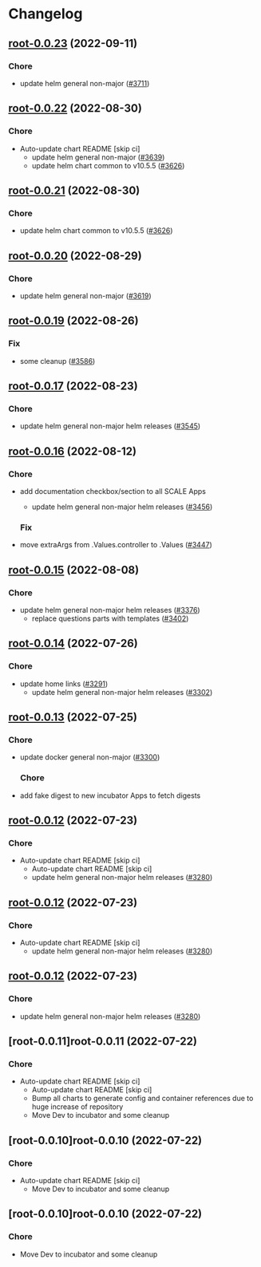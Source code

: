 # Changelog



## [root-0.0.23](https://github.com/truecharts/charts/compare/root-0.0.22...root-0.0.23) (2022-09-11)

### Chore

- update helm general non-major ([#3711](https://github.com/truecharts/charts/issues/3711))




## [root-0.0.22](https://github.com/truecharts/charts/compare/root-0.0.20...root-0.0.22) (2022-08-30)

### Chore

- Auto-update chart README [skip ci]
  - update helm general non-major ([#3639](https://github.com/truecharts/charts/issues/3639))
  - update helm chart common to v10.5.5 ([#3626](https://github.com/truecharts/charts/issues/3626))




## [root-0.0.21](https://github.com/truecharts/charts/compare/root-0.0.20...root-0.0.21) (2022-08-30)

### Chore

- update helm chart common to v10.5.5 ([#3626](https://github.com/truecharts/charts/issues/3626))




## [root-0.0.20](https://github.com/truecharts/charts/compare/root-0.0.19...root-0.0.20) (2022-08-29)

### Chore

- update helm general non-major ([#3619](https://github.com/truecharts/charts/issues/3619))




## [root-0.0.19](https://github.com/truecharts/charts/compare/root-0.0.17...root-0.0.19) (2022-08-26)

### Fix

- some cleanup ([#3586](https://github.com/truecharts/charts/issues/3586))




## [root-0.0.17](https://github.com/truecharts/charts/compare/root-0.0.16...root-0.0.17) (2022-08-23)

### Chore

- update helm general non-major helm releases ([#3545](https://github.com/truecharts/charts/issues/3545))




## [root-0.0.16](https://github.com/truecharts/charts/compare/root-0.0.15...root-0.0.16) (2022-08-12)

### Chore

- add documentation checkbox/section to all SCALE Apps
  - update helm general non-major helm releases ([#3456](https://github.com/truecharts/charts/issues/3456))

  ### Fix

- move extraArgs from .Values.controller to .Values ([#3447](https://github.com/truecharts/charts/issues/3447))




## [root-0.0.15](https://github.com/truecharts/charts/compare/root-0.0.14...root-0.0.15) (2022-08-08)

### Chore

- update helm general non-major helm releases ([#3376](https://github.com/truecharts/charts/issues/3376))
  - replace questions parts with templates ([#3402](https://github.com/truecharts/charts/issues/3402))




## [root-0.0.14](https://github.com/truecharts/apps/compare/root-0.0.13...root-0.0.14) (2022-07-26)

### Chore

- update home links ([#3291](https://github.com/truecharts/apps/issues/3291))
  - update helm general non-major helm releases ([#3302](https://github.com/truecharts/apps/issues/3302))




## [root-0.0.13](https://github.com/truecharts/apps/compare/root-0.0.12...root-0.0.13) (2022-07-25)

### Chore

- update docker general non-major ([#3300](https://github.com/truecharts/apps/issues/3300))

  ### Chore

- add fake digest to new incubator Apps to fetch digests




## [root-0.0.12](https://github.com/truecharts/apps/compare/root-0.0.11...root-0.0.12) (2022-07-23)

### Chore

- Auto-update chart README [skip ci]
  - Auto-update chart README [skip ci]
  - update helm general non-major helm releases ([#3280](https://github.com/truecharts/apps/issues/3280))




## [root-0.0.12](https://github.com/truecharts/apps/compare/root-0.0.11...root-0.0.12) (2022-07-23)

### Chore

- Auto-update chart README [skip ci]
  - update helm general non-major helm releases ([#3280](https://github.com/truecharts/apps/issues/3280))




## [root-0.0.12](https://github.com/truecharts/apps/compare/root-0.0.11...root-0.0.12) (2022-07-23)

### Chore

- update helm general non-major helm releases ([#3280](https://github.com/truecharts/apps/issues/3280))




## [root-0.0.11]root-0.0.11 (2022-07-22)

### Chore

- Auto-update chart README [skip ci]
  - Auto-update chart README [skip ci]
  - Bump all charts to generate config and container references due to huge increase of repository
  - Move Dev to incubator and some cleanup




## [root-0.0.10]root-0.0.10 (2022-07-22)

### Chore

- Auto-update chart README [skip ci]
  - Move Dev to incubator and some cleanup




## [root-0.0.10]root-0.0.10 (2022-07-22)

### Chore

- Move Dev to incubator and some cleanup
